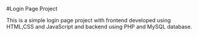 #Login Page Project

This is a simple login page project with frontend developed using HTML,CSS and JavaScript and backend using PHP and MySQL database.